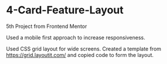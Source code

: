 # 4-Card-Feature-Layout
5th Project from Frontend Mentor

Used a mobile first approach to increase responsiveness.

Used CSS grid layout for wide screens. Created a template from https://grid.layoutit.com/ and copied code to form the layout. 
